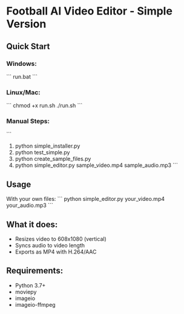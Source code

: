 # Football AI Video Editor - Simple Version

## Quick Start

### Windows:
\`\`\`
run.bat
\`\`\`

### Linux/Mac:
\`\`\`
chmod +x run.sh
./run.sh
\`\`\`

### Manual Steps:
\`\`\`
1. python simple_installer.py
2. python test_simple.py  
3. python create_sample_files.py
4. python simple_editor.py sample_video.mp4 sample_audio.mp3
\`\`\`

## Usage

With your own files:
\`\`\`
python simple_editor.py your_video.mp4 your_audio.mp3
\`\`\`

## What it does:
- Resizes video to 608x1080 (vertical)
- Syncs audio to video length
- Exports as MP4 with H.264/AAC

## Requirements:
- Python 3.7+
- moviepy
- imageio
- imageio-ffmpeg
